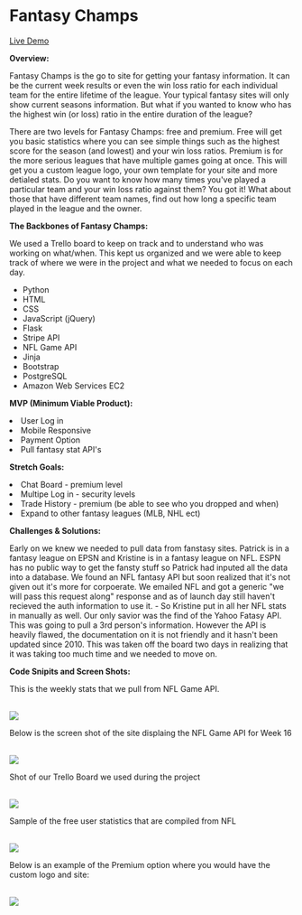 # Fantasy Champs
<a href="www.fantasychamps.xyz">Live Demo</a>

<b>Overview:</b><p>
<p>Fantasy Champs is the go to site for getting your fantasy information. It can be the current week results or even the win loss ratio for each individual team for the entire lifetime of the league. Your typical fantasy sites will only show current seasons information. But what if you wanted to know who has the highest win (or loss) ratio in the entire duration of the league? 

There are two levels for Fantasy Champs: free and premium. Free will get you basic statistics where you can see simple things such as the highest score for the season (and lowest) and your win loss ratios. Premium is for the more serious leagues that have multiple games going at once. This will get you a custom league logo, your own template for your site and more detialed stats. Do you want to know how many times you've played a particular team and your win loss ratio against them? You got it! What about those that have different team names, find out how long a specific team played in the league and the owner. 


<p><b>The Backbones of Fantasy Champs:</b></p>

<p>We used a Trello board to keep on track and to understand who was working on what/when. This kept us organized and we were able to keep track of where we were in the project and what we needed to focus on each day. </p>

<ul><li>Python</li>
<li>HTML</li>
<li>CSS</li>
<li>JavaScript (jQuery)</li>
<li>Flask</li>
<li>Stripe API</li>
<li>NFL Game API</li>
<li>Jinja</li>
<li>Bootstrap</li>
<li>PostgreSQL</li>
<li>Amazon Web Services EC2</li></ul>


<b>MVP (Minimum Viable Product):</b>
<li>User Log in</li>
<li>Mobile Responsive</li>
<li>Payment Option</li>
<li>Pull fantasy stat API's</li>



<b>Stretch Goals:</b>
<li>Chat Board - premium level</li>
<li>Multipe Log in - security levels</li>
<li>Trade History - premium (be able to see who you dropped and when) </li>
<li>Expand to other fantasy leagues (MLB, NHL ect)</li>

<b>Challenges & Solutions:</b>
<p>Early on we knew we needed to pull data from fanstasy sites. Patrick is in a fantasy league on EPSN and Kristine is in a fantasy league on NFL. ESPN has no public way to get the fansty stuff so Patrick had inputed all the data into a database. We found an NFL fantasy API but soon realized that it's not given out it's more for corpoerate. We emailed NFL and got a generic "we will pass this request along" response and as of launch day still haven't recieved the auth information to use it. - So Kristine put in all her NFL stats in manually as well. Our only savior was the find of the Yahoo Fatasy API. This was going to pull a 3rd person's information. However the API is heavily flawed, the documentation on it is not friendly and it hasn't been updated since 2010. This was taken off the board two days in realizing that it was taking too much time and we needed to move on. 


<b>Code Snipits and Screen Shots: </b>
<p>This is the weekly stats that we pull from NFL Game API. <p><br>
<img src="https://cloud.githubusercontent.com/assets/23407120/21965818/2534c626-db2d-11e6-89a6-0c46e0914d4e.png"><br>
<p> Below is the screen shot of the site displaing the NFL Game API for Week 16</p><br>
<img src="https://cloud.githubusercontent.com/assets/23407120/21965866/12643aee-db2e-11e6-882d-9aa9844a50ca.png"><br>
<p> Shot of our Trello Board we used during the project</p><br>
<img src="https://cloud.githubusercontent.com/assets/23407120/21965847/b1f432e0-db2d-11e6-96b7-4a1a8dc1f87d.png"><br>
<p> Sample of the free user statistics that are compiled from NFL</p> <br>
<img src="https://cloud.githubusercontent.com/assets/23407120/21965939/5844acbe-db2f-11e6-8d2c-50870a9d49be.png"><br>
<p>Below is an example of the Premium option where you would have the custom logo and site:</p><br>
<img src="https://cloud.githubusercontent.com/assets/23407120/21968248/3e62c5aa-db58-11e6-9f1e-7d77566b4fbd.png">


